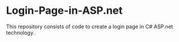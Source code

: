 # Login-Page-in-ASP.net
This repository consists of code to create a login page in  C# ASP.net technology. 
